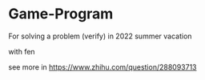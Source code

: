 # Game-Program
For solving a problem (verify) in 2022 summer vacation

with fen

see more in https://www.zhihu.com/question/288093713
